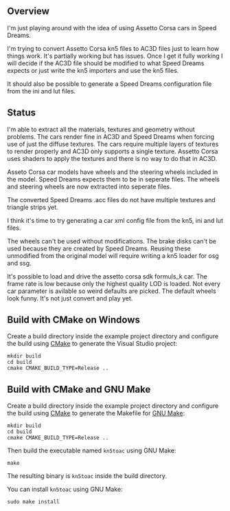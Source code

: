 Overview
--------

I'm just playing around with the idea of using Assetto Corsa cars in Speed Dreams.

I'm trying to convert Assetto Corsa kn5 files to AC3D files just to learn how things work.  It's partially working  but has issues.  Once I get it fully working I will decide if the AC3D file should be modified to what Speed Dreams expects or just write the kn5 importers and use the kn5 files.

It should also be possible to generate a Speed Dreams configuration file from the ini and lut files.

Status
------

I'm able to extract all the materials, textures and geometry without problems.  The cars render fine in AC3D and Speed Dreams when forcing use of just the diffuse textures. The cars require multiple layers of textures to render properly and AC3D only supports a single texture. Assetto Corsa uses shaders to apply the textures and there is no way to do that in AC3D.

Asseto Corsa car models have wheels and the steering wheels included in the model.  Speed Dreams expects them to be in seperate files.  The wheels and steering wheels are now extracted into seperate files.

The converted Speed Dreams .acc files do not have multiple textures and triangle strips yet.

I think it's time to try generating a car xml config file from the kn5, ini and lut files.

The wheels can't be used without modifications.  The brake disks can't be used because they are created by Speed Dreams.  Reusing these unmodified from the original model will require writing a kn5 loader for osg and ssg.

It's possible to load and drive the assetto corsa sdk formuls_k car.  The frame rate is low because only the highest quality LOD is loaded.  Not every car parameter is avilable so weird defaults are picked.  The default wheels look funny.  It's not just convert and play yet.

Build with CMake on Windows
---------------------------

Create a build directory inside the example project directory and configure the
build using [CMake](https://cmake.org) to generate the Visual Studio project:
```
mkdir build
cd build
cmake CMAKE_BUILD_TYPE=Release ..
```
Build with CMake and GNU Make
-----------------------------

Create a build directory inside the example project directory and configure the
build using [CMake](https://cmake.org) to generate the Makefile for
[GNU Make](https://www.gnu.org/software/make/):
```
mkdir build
cd build
cmake CMAKE_BUILD_TYPE=Release ..
```

Then build the executable named ```kn5toac``` using GNU Make:
```
make
```

The resulting binary is ```kn5toac``` inside the build directory.

You can install ```kn5toac``` using GNU Make:
```
sudo make install
```
